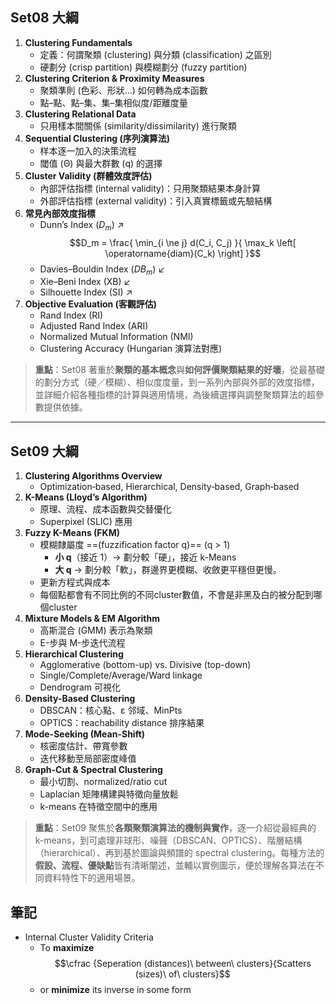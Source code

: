 ## Set08 大綱
1. **Clustering Fundamentals**
    - 定義：何謂聚類 (clustering) 與分類 (classification) 之區別
    - 硬劃分 (crisp partition) 與模糊劃分 (fuzzy partition)
2. **Clustering Criterion & Proximity Measures**
    - 聚類準則 (色彩、形狀…) 如何轉為成本函數
    - 點–點、點–集、集–集相似度/距離度量
3. **Clustering Relational Data**
    - 只用樣本間關係 (similarity/dissimilarity) 進行聚類
4. **Sequential Clustering (序列演算法)**    
    - 样本逐一加入的決策流程        
    - 閾值 (Θ) 與最大群數 (q) 的選擇        
5. **Cluster Validity (群體效度評估)**    
    - 內部評估指標 (internal validity)：只用聚類結果本身計算        
    - 外部評估指標 (external validity)：引入真實標籤或先驗結構        
6. **常見內部效度指標**    
    - Dunn’s Index ($D_m$) ↗ $$D_m = \frac{ \min_{i \ne j} d(C_i, C_j) }{ \max_k \left[ \operatorname{diam}(C_k) \right] }$$
    - Davies–Bouldin Index ($DB_m$) ↙
    - Xie–Beni Index (XB) ↙
    - Silhouette Index (SI) ↗
7. **Objective Evaluation (客觀評估)**    
    - Rand Index (RI)
    - Adjusted Rand Index (ARI)        
    - Normalized Mutual Information (NMI)        
    - Clustering Accuracy (Hungarian 演算法對應)        

> **重點**：Set08 著重於**聚類的基本概念**與**如何評價聚類結果的好壞**，從最基礎的劃分方式（硬／模糊）、相似度度量，到一系列內部與外部的效度指標，並詳細介紹各種指標的計算與適用情境，為後續選擇與調整聚類算法的超參數提供依據。

---
## Set09 大綱
1. **Clustering Algorithms Overview**    
    - Optimization‐based, Hierarchical, Density‐based, Graph‐based        
2. **K-Means (Lloyd’s Algorithm)**    
    - 原理、流程、成本函數與交替優化        
    - Superpixel (SLIC) 應用
3. **Fuzzy K-Means (FKM)**    
    - 模糊隸屬度 ==(fuzzification factor q)== (q > 1)
	    - **小 q**（接近 1）→ 劃分較「硬」，接近 k-Means
	    - **大 q** → 劃分較「軟」，群邊界更模糊、收斂更平穩但更慢。
    - 更新方程式與成本
    - 每個點都會有不同比例的不同cluster數值，不會是非黑及白的被分配到哪個cluster
4. **Mixture Models & EM Algorithm**    
    - 高斯混合 (GMM) 表示為聚類        
    - E-步與 M-步迭代流程        
5. **Hierarchical Clustering**    
    - Agglomerative (bottom-up) vs. Divisive (top-down)        
    - Single/Complete/Average/Ward linkage        
    - Dendrogram 可視化        
6. **Density-Based Clustering**    
    - DBSCAN：核心點、ε 邻域、MinPts        
    - OPTICS：reachability distance 排序結果        
7. **Mode-Seeking (Mean-Shift)**    
    - 核密度估計、帶寬參數        
    - 迭代移動至局部密度峰值        
8. **Graph-Cut & Spectral Clustering**    
    - 最小切割、normalized/ratio cut        
    - Laplacian 矩陣構建與特徵向量放鬆        
    - k-means 在特徵空間中的應用        

> **重點**：Set09 聚焦於**各類聚類演算法的機制與實作**，逐一介紹從最經典的 k-means，到可處理非球形、噪聲（DBSCAN、OPTICS）、階層結構（hierarchical）、再到基於圖論與頻譜的 spectral clustering。每種方法的**假設、流程、優缺點**皆有清晰闡述，並輔以實例圖示，便於理解各算法在不同資料特性下的適用場景。

## 筆記
- Internal Cluster Validity Criteria
	- To **maximize** $$\cfrac {Seperation (distances)\ between\ clusters}{Scatters (sizes)\ of\ clusters}$$
	- or **minimize** its inverse in some form